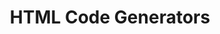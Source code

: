 ---
title: 'HTML Code Generators'
description: 'Create HTML code easily for your projects.'
link: 'https://html-css-js.com/html/generator/'
imageURL: 'https://res.cloudinary.com/dc6mrv5cb/image/upload/v1718795765/personal-resources/html/html-css-js.com_html_generator__1_y7btf8_nuiuvx.webp'
---